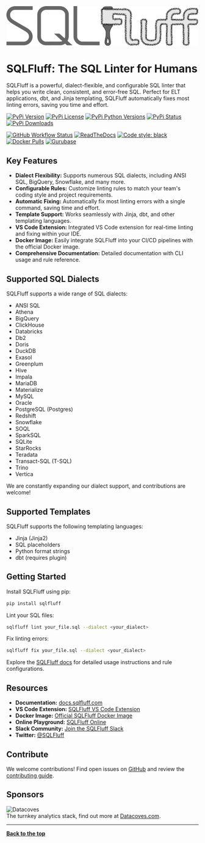 [![SQLFluff](https://raw.githubusercontent.com/sqlfluff/sqlfluff/main/images/sqlfluff-wide.png)](https://github.com/sqlfluff/sqlfluff)

# SQLFluff: The SQL Linter for Humans

SQLFluff is a powerful, dialect-flexible, and configurable SQL linter that helps you write clean, consistent, and error-free SQL. Perfect for ELT applications, dbt, and Jinja templating, SQLFluff automatically fixes most linting errors, saving you time and effort.

[![PyPi Version](https://img.shields.io/pypi/v/sqlfluff.svg?style=flat-square&logo=PyPi)](https://pypi.org/project/sqlfluff/)
[![PyPi License](https://img.shields.io/pypi/l/sqlfluff.svg?style=flat-square)](https://pypi.org/project/sqlfluff/)
[![PyPi Python Versions](https://img.shields.io/pypi/pyversions/sqlfluff.svg?style=flat-square)](https://pypi.org/project/sqlfluff/)
[![PyPi Status](https://img.shields.io/pypi/status/sqlfluff.svg?style=flat-square)](https://pypi.org/project/sqlfluff/)
[![PyPi Downloads](https://img.shields.io/pypi/dm/sqlfluff?style=flat-square)](https://pypi.org/project/sqlfluff/)

[![GitHub Workflow Status](https://img.shields.io/github/actions/workflow/status/sqlfluff/sqlfluff/.github/workflows/ci-tests.yml?logo=github&style=flat-square)](https://github.com/sqlfluff/sqlfluff/actions/workflows/ci-tests.yml?query=branch%3Amain)
[![ReadTheDocs](https://img.shields.io/readthedocs/sqlfluff?style=flat-square&logo=Read%20the%20Docs)](https://sqlfluff.readthedocs.io)
[![Code style: black](https://img.shields.io/badge/code%20style-black-000000.svg?style=flat-square)](https://github.com/psf/black)
[![Docker Pulls](https://img.shields.io/docker/pulls/sqlfluff/sqlfluff?logo=docker&style=flat-square)](https://hub.docker.com/r/sqlfluff/sqlfluff)
[![Gurubase](https://img.shields.io/badge/Gurubase-Ask%20SQLFluff%20Guru-006BFF?style=flat-square)](https://gurubase.io/g/sqlfluff)

## Key Features

*   **Dialect Flexibility:** Supports numerous SQL dialects, including ANSI SQL, BigQuery, Snowflake, and many more.
*   **Configurable Rules:** Customize linting rules to match your team's coding style and project requirements.
*   **Automatic Fixing:** Automatically fix most linting errors with a single command, saving time and effort.
*   **Template Support:** Works seamlessly with Jinja, dbt, and other templating languages.
*   **VS Code Extension:** Integrated VS Code extension for real-time linting and fixing within your IDE.
*   **Docker Image:** Easily integrate SQLFluff into your CI/CD pipelines with the official Docker image.
*   **Comprehensive Documentation:** Detailed documentation with CLI usage and rule reference.

## Supported SQL Dialects

SQLFluff supports a wide range of SQL dialects:

*   ANSI SQL
*   Athena
*   BigQuery
*   ClickHouse
*   Databricks
*   Db2
*   Doris
*   DuckDB
*   Exasol
*   Greenplum
*   Hive
*   Impala
*   MariaDB
*   Materialize
*   MySQL
*   Oracle
*   PostgreSQL (Postgres)
*   Redshift
*   Snowflake
*   SOQL
*   SparkSQL
*   SQLite
*   StarRocks
*   Teradata
*   Transact-SQL (T-SQL)
*   Trino
*   Vertica

We are constantly expanding our dialect support, and contributions are welcome!

## Supported Templates

SQLFluff supports the following templating languages:

*   Jinja (Jinja2)
*   SQL placeholders
*   Python format strings
*   dbt (requires plugin)

## Getting Started

Install SQLFluff using pip:

```bash
pip install sqlfluff
```

Lint your SQL files:

```bash
sqlfluff lint your_file.sql --dialect <your_dialect>
```

Fix linting errors:

```bash
sqlfluff fix your_file.sql --dialect <your_dialect>
```

Explore the [SQLFluff docs](https://docs.sqlfluff.com/en/stable/) for detailed usage instructions and rule configurations.

## Resources

*   **Documentation:** [docs.sqlfluff.com](https://docs.sqlfluff.com/en/stable/)
*   **VS Code Extension:** [SQLFluff VS Code Extension](https://marketplace.visualstudio.com/items?itemName=dorzey.vscode-sqlfluff)
*   **Docker Image:** [Official SQLFluff Docker Image](https://hub.docker.com/r/sqlfluff/sqlfluff)
*   **Online Playground:** [SQLFluff Online](https://online.sqlfluff.com/)
*   **Slack Community:** [Join the SQLFluff Slack](https://join.slack.com/t/sqlfluff/shared_invite/zt-2qtu36kdt-OS4iONPbQ3aCz2DIbYJdWg)
*   **Twitter:** [@SQLFluff](https://twitter.com/SQLFluff)

## Contribute

We welcome contributions! Find open issues on [GitHub](https://github.com/sqlfluff/sqlfluff/issues) and review the [contributing guide](CONTRIBUTING.md).

## Sponsors

<img src="images/datacoves.png" alt="Datacoves" width="150"/><br>
The turnkey analytics stack, find out more at [Datacoves.com](https://datacoves.com/).

---
**[Back to the top](https://github.com/sqlfluff/sqlfluff)**